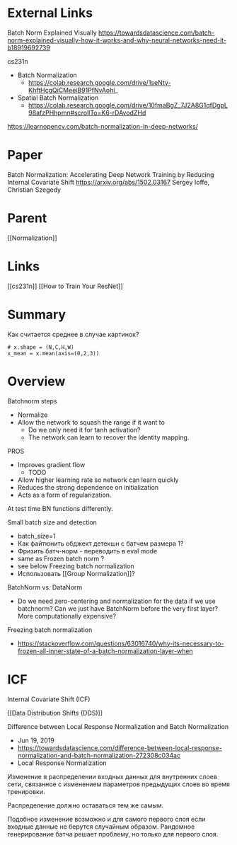 
# External Links

Batch Norm Explained Visually
https://towardsdatascience.com/batch-norm-explained-visually-how-it-works-and-why-neural-networks-need-it-b18919692739

cs231n
- Batch Normalization
	- https://colab.research.google.com/drive/1seNty-KhftHcgQiCMeeiB91PfNvAohi_
- Spatial Batch Normalization
	- https://colab.research.google.com/drive/10fmaBgZ_7J2A8G1qfDgpL98afzPHhpmn#scrollTo=K6-rDAvodZHd


https://learnopencv.com/batch-normalization-in-deep-networks/

# Paper

Batch Normalization: Accelerating Deep Network Training by Reducing Internal Covariate Shift
https://arxiv.org/abs/1502.03167
Sergey Ioffe, Christian Szegedy

# Parent

[[Normalization]]

# Links

[[cs231n]]
[[How to Train Your ResNet]]


# Summary

Как считается среднее в случае картинок?
```
# x.shape = (N,C,H,W)
x_mean = x.mean(axis=(0,2,3))
```

# Overview

Batchnorm steps
- Normalize
- Allow the network to squash the range if it want to
	- Do we only need it for tanh activation?
	- The network can learn to recover the identity mapping.

PROS
- Improves gradient flow
	- TODO
- Allow higher learning rate so network can learn quickly
- Reduces the strong dependence on initialization
- Acts as a form of regularization.

At test time BN functions differently.


Small batch size and detection
- batch_size=1
- Как файтюнить обджект детекшн с батчем размера 1?
- Фризить батч-норм - переводить в eval mode
- same as Frozen batch norm ?
- see below Freezing batch normalization
- Использовать [[Group Normalization]]?

BatchNorm vs. DataNorm
- Do we need zero-centering and normalization for the data if we use batchnorm? Can we just have BatchNorm before the very first layer? More computationally expensive?

Freezing batch normalization
- https://stackoverflow.com/questions/63016740/why-its-necessary-to-frozen-all-inner-state-of-a-batch-normalization-layer-when


# ICF

Internal Covariate Shift (ICF)

[[Data Distribution Shifts (DDS)]]

Difference between Local Response Normalization and Batch Normalization
- Jun 19, 2019
- https://towardsdatascience.com/difference-between-local-response-normalization-and-batch-normalization-272308c034ac
- Local Response Normalization


Изменение в распределении входных данных для внутренних слоев сети, связанное с изменением параметров предыдущих слоев во время тренировки.

Распределение должно оставаться тем же самым.

Подобное изменение возможно и для самого первого слоя если входные данные не берутся случайным образом. Рандомное генерирование батча решает проблему, но только для первого слоя.